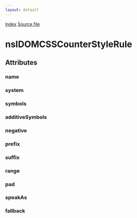 ```yaml
---
layout: default
---
```

<div id='links'><a href="../index.html">Index</a>
<a href="http://dxr.mozilla.org/mozilla-central/source/dom/interfaces/css/nsIDOMCSSCounterStyleRule.idl">Source file</a>
</div>

# nsIDOMCSSCounterStyleRule #

## Attributes ##

### name ###

### system ###

### symbols ###

### additiveSymbols ###

### negative ###

### prefix ###

### suffix ###

### range ###

### pad ###

### speakAs ###

### fallback ###
